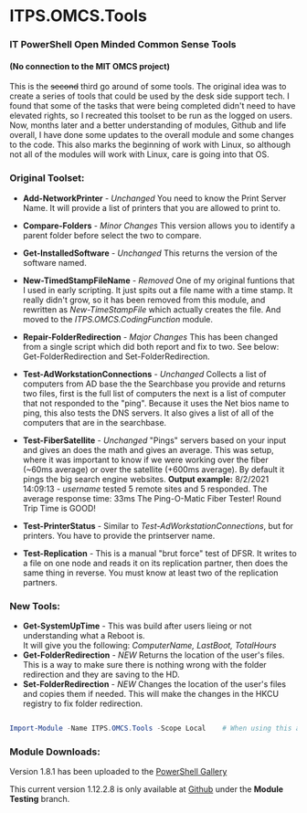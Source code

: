 # ITPS.OMCS.Tools 
### IT PowerShell Open Minded Common Sense Tools 
#### (No connection to the MIT OMCS project) 


This is the ~~second~~ third go around of some tools.  The original idea was to create a series of tools that could be used by the desk side support tech. I found that some of the tasks that were being completed didn't need to have elevated rights, so I recreated this toolset to be run as the logged on users.  Now, months later and a better understanding of modules, Github and life overall, I have done some updates to the overall module and some changes to the code.  This also marks the beginning of work with Linux, so although not all of the modules will work with Linux, care is going into that OS.

### Original Toolset: 
* **Add-NetworkPrinter** - _Unchanged_ You need to know the Print Server Name.  It will provide a list of printers that you are allowed to print to.   
* **Compare-Folders** - _Minor Changes_ This version allows you to identify a parent folder before select the two to compare. 
* **Get-InstalledSoftware** - _Unchanged_ This returns the version of the software named. 
* **New-TimedStampFileName** - _Removed_ One of my original funtions that I used in early scripting.  It just spits out a file name with a time stamp. It really didn't grow, so it has been removed from this module, and rewritten as _New-TimeStampFile_ which actually creates the file.  And moved to the _ITPS.OMCS.CodingFunction_ module.  
* **Repair-FolderRedirection** - _Major Changes_ This has been changed from a single script which did both report and fix to two.  See below: Get-FolderRedirection and Set-FolderRedirection. 
* **Test-AdWorkstationConnections** - _Unchanged_ Collects a list of computers from AD base the the Searchbase you provide and returns two files, first is the full list of computers the next is a list of computer that not responded to the "ping".  Because it uses the Net bios name to ping, this also tests the DNS servers.  It also gives a list of all of the computers that are in the searchbase. 
* **Test-FiberSatellite** - _Unchanged_ "Pings" servers based on your input and gives an does the math and gives an average.  This was setup, where it was important to know if we were working over the fiber (~60ms average) or over the satellite (+600ms average). By default it pings the big search engine websites. 
**Output example:**
         8/2/2021 14:09:13 - _username_ tested 5 remote sites and 5 responded. The average response time: 33ms
         The Ping-O-Matic Fiber Tester!
         Round Trip Time is GOOD!

* **Test-PrinterStatus** - Similar to _Test-AdWorkstationConnections_, but for printers. You have to provide the printserver name.  
* **Test-Replication** - This is a manual "brut force" test of DFSR.  It writes to a file on one node and reads it on its replication partner, then does the same thing in reverse.  You must know at least two of the replication partners. 

### New Tools:
* **Get-SystemUpTime** - This was build after users lieing or not understanding what a Reboot is.  
        It will give you the following: _ComputerName, LastBoot, TotalHours_ 
* **Get-FolderRedirection** - _NEW_ Returns the location of the user's files.  This is a way to make sure there is nothing wrong with the folder redirection and they are saving to the HD.          
* **Set-FolderRedirection** - _NEW_ Changes the location of the user's files and copies them if needed.  This will make the changes in the HKCU registry to fix folder redirection. 


```PowerShell 

Import-Module -Name ITPS.OMCS.Tools -Scope Local    # When using this as a normal user.

``` 

### Module Downloads:  

Version 1.8.1 has been uploaded to the [PowerShell Gallery](https://www.powershellgallery.com/packages/ITPS.OMCS.Tools/1.8.1)  

This current version 1.12.2.8 is only available at [Github](https://github.com/KnarrStudio/ITPS.OMCS.Tools) under the **Module Testing** branch.


